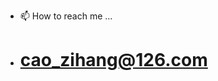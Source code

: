 
- 📫 How to reach me ... 
- # **cao_zihang@126.com**


<!---
CaoZihang/CaoZihang is a ✨ special ✨ repository because its `README.md` (this file) appears on your GitHub profile.
You can click the Preview link to take a look at your changes.
--->
